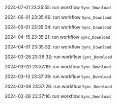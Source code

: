 2024-07-01 23:35:55: run workflow `Sync_Download` 

2024-06-01 23:35:46: run workflow `Sync_Download` 

2024-05-01 23:35:34: run workflow `Sync_Download` 

2024-04-15 23:35:21: run workflow `Sync_Download` 

2024-04-01 23:35:32: run workflow `Sync_Download` 

2024-03-28 23:36:32: run workflow `Sync_Download` 

2024-03-20 23:37:19: run workflow `Sync_Download` 

2024-03-13 23:37:09: run workflow `Sync_Download` 

2024-03-06 23:37:26: run workflow `Sync_Download` 

2024-02-28 23:37:16: run workflow `Sync_Download` 


